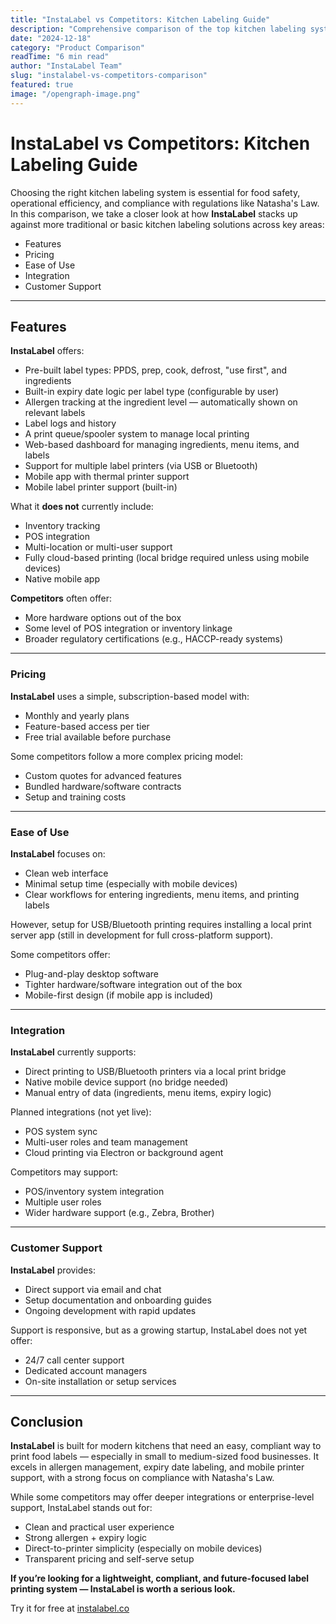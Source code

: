 ```yaml
---
title: "InstaLabel vs Competitors: Kitchen Labeling Guide"
description: "Comprehensive comparison of the top kitchen labeling systems. Discover which solution offers the best features, pricing, and value for your restaurant."
date: "2024-12-18"
category: "Product Comparison"
readTime: "6 min read"
author: "InstaLabel Team"
slug: "instalabel-vs-competitors-comparison"
featured: true
image: "/opengraph-image.png"
---
```


# InstaLabel vs Competitors: Kitchen Labeling Guide

Choosing the right kitchen labeling system is essential for food safety, operational efficiency, and compliance with regulations like Natasha's Law. In this comparison, we take a closer look at how **InstaLabel** stacks up against more traditional or basic kitchen labeling solutions across key areas:

- Features
- Pricing
- Ease of Use
- Integration
- Customer Support

---

## Features

**InstaLabel** offers:

- Pre-built label types: PPDS, prep, cook, defrost, "use first", and ingredients
- Built-in expiry date logic per label type (configurable by user)
- Allergen tracking at the ingredient level — automatically shown on relevant labels
- Label logs and history
- A print queue/spooler system to manage local printing
- Web-based dashboard for managing ingredients, menu items, and labels
- Support for multiple label printers (via USB or Bluetooth)
- Mobile app with thermal printer support
- Mobile label printer support (built-in)

What it **does not** currently include:

- Inventory tracking
- POS integration
- Multi-location or multi-user support
- Fully cloud-based printing (local bridge required unless using mobile devices)
- Native mobile app

**Competitors** often offer:

- More hardware options out of the box
- Some level of POS integration or inventory linkage
- Broader regulatory certifications (e.g., HACCP-ready systems)

---

### Pricing

**InstaLabel** uses a simple, subscription-based model with:

- Monthly and yearly plans
- Feature-based access per tier
- Free trial available before purchase

Some competitors follow a more complex pricing model:

- Custom quotes for advanced features
- Bundled hardware/software contracts
- Setup and training costs

---

### Ease of Use

**InstaLabel** focuses on:

- Clean web interface
- Minimal setup time (especially with mobile devices)
- Clear workflows for entering ingredients, menu items, and printing labels

However, setup for USB/Bluetooth printing requires installing a local print server app (still in development for full cross-platform support).

Some competitors offer:

- Plug-and-play desktop software
- Tighter hardware/software integration out of the box
- Mobile-first design (if mobile app is included)

---

### Integration

**InstaLabel** currently supports:

- Direct printing to USB/Bluetooth printers via a local print bridge
- Native mobile device support (no bridge needed)
- Manual entry of data (ingredients, menu items, expiry logic)

Planned integrations (not yet live):

- POS system sync
- Multi-user roles and team management
- Cloud printing via Electron or background agent

Competitors may support:

- POS/inventory system integration
- Multiple user roles
- Wider hardware support (e.g., Zebra, Brother)

---

### Customer Support

**InstaLabel** provides:

- Direct support via email and chat
- Setup documentation and onboarding guides
- Ongoing development with rapid updates

Support is responsive, but as a growing startup, InstaLabel does not yet offer:

- 24/7 call center support
- Dedicated account managers
- On-site installation or setup services

---

## Conclusion

**InstaLabel** is built for modern kitchens that need an easy, compliant way to print food labels — especially in small to medium-sized food businesses. It excels in allergen management, expiry date labeling, and mobile printer support, with a strong focus on compliance with Natasha's Law.

While some competitors may offer deeper integrations or enterprise-level support, InstaLabel stands out for:

- Clean and practical user experience
- Strong allergen + expiry logic
- Direct-to-printer simplicity (especially on mobile devices)
- Transparent pricing and self-serve setup

**If you’re looking for a lightweight, compliant, and future-focused label printing system — InstaLabel is worth a serious look.**

Try it for free at [instalabel.co](https://www.instalabel.co)
